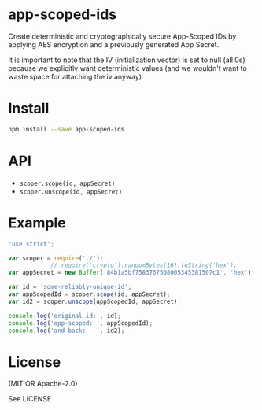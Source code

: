 app-scoped-ids
=========

Create deterministic and cryptographically secure App-Scoped IDs by applying AES encryption and a previously generated App Secret.

It is important to note that the IV (initialization vector) is set to null (all 0s) because we explicitly want deterministic values
(and we wouldn't want to waste space for attaching the iv anyway).

Install
=======

```bash
npm install --save app-scoped-ids
```

API
===

* `scoper.scope(id, appSecret)`
* `scoper.unscope(id, appSecret)`

Example
=====

```javascript
'use strict';

var scoper = require('./');
            // require('crypto').randomBytes(16).toString('hex');
var appSecret = new Buffer('84b1a5bf7583767508005345381507c1', 'hex');

var id = 'some-reliably-unique-id';
var appScopedId = scoper.scope(id, appSecret);
var id2 = scoper.unscope(appScopedId, appSecret);

console.log('original id:', id);
console.log('app-scoped: ', appScopedId);
console.log('and back:   ', id2);
```

License
=======

(MIT OR Apache-2.0)

See LICENSE
